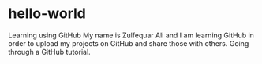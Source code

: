 # hello-world
Learning using GitHub
My name is Zulfequar Ali and I am learning GitHub in order to upload my projects on GitHub and share those with others.
Going through a GitHub tutorial.
